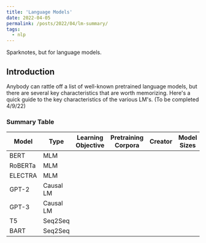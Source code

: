```yaml
---
title: 'Language Models'
date: 2022-04-05
permalink: /posts/2022/04/lm-summary/
tags:
  - nlp
---
```


Sparknotes, but for language models.

## Introduction
Anybody can rattle off a list of well-known pretrained language models, but there are several key characteristics that are worth memorizing. Here's a quick guide to the key characteristics of the various LM's. (To be completed 4/9/22)

### Summary Table 

| Model               | Type        | Learning Objective | Pretraining Corpora | Creator | Model Sizes |
| ------------------- | ----------- | ------------------ | ------------------- | ------- | ----------- | 
| BERT                | MLM             |
| RoBERTa             | MLM             |
| ELECTRA             | MLM             |
| GPT-2               | Causal LM       |
| GPT-3               | Causal LM       |
| T5                  | Seq2Seq         |
| BART                | Seq2Seq         |
